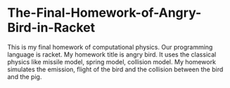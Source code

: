 # The-Final-Homework-of-Angry-Bird-in-Racket
This is my final homework of computational physics. Our programming language is racket. My homework title is angry bird. It uses the classical physics like missile model, spring model, collision model. My homework simulates the emission, flight of the bird and the collision between the bird and the pig.
